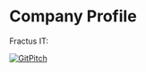 
# Company Profile

Fractus IT:

[![GitPitch](https://gitpitch.com/assets/badge.svg)](https://gitpitch.com/fractus-io/company-profile/master?grs=github&t=white)
